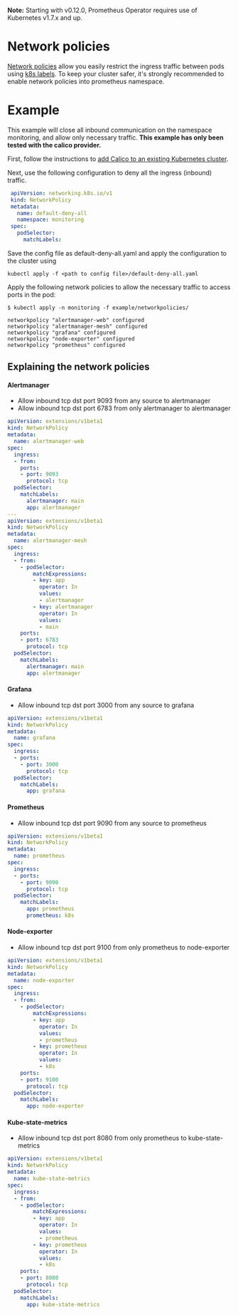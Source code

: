 <br>
<div class="alert alert-info" role="alert">
    <i class="fa fa-exclamation-triangle"></i><b> Note:</b> Starting with v0.12.0, Prometheus Operator requires use of Kubernetes v1.7.x and up.
</div>

# Network policies

[Network policies](https://kubernetes.io/docs/user-guide/networkpolicies/) allow you easily restrict the ingress traffic between pods using [k8s labels](https://kubernetes.io/docs/user-guide/labels/). 
To keep your cluster safer, it's strongly recommended to enable network policies into prometheus namespace.

# Example

This example will close all inbound communication on the namespace monitoring, and allow only necessary traffic.
**This example has only been tested with the calico provider.**

First, follow the instructions to [add Calico to an existing Kubernetes cluster](http://docs.projectcalico.org/v1.5/getting-started/kubernetes/installation/).

Next, use the following configuration to deny all the ingress (inbound) traffic.
```yaml 
 apiVersion: networking.k8s.io/v1
 kind: NetworkPolicy
 metadata:
   name: default-deny-all
   namespace: monitoring
 spec:
   podSelector: 
     matchLabels:
```
Save the config file as default-deny-all.yaml and apply the configuration to the cluster using

```
kubectl apply -f <path to config file>/default-deny-all.yaml
```

Apply the following network policies to allow the necessary traffic to access ports in the pod:

```
$ kubectl apply -n monitoring -f example/networkpolicies/ 

networkpolicy "alertmanager-web" configured
networkpolicy "alertmanager-mesh" configured
networkpolicy "grafana" configured
networkpolicy "node-exporter" configured
networkpolicy "prometheus" configured
```

## Explaining the network policies

#### Alertmanager

* Allow inbound tcp dst port 9093 from any source to alertmanager  
* Allow inbound tcp dst port 6783 from only alertmanager to alertmanager 
 
[embedmd]:# (../example/networkpolicies/alertmanager.yaml)
```yaml
apiVersion: extensions/v1beta1
kind: NetworkPolicy
metadata:
  name: alertmanager-web
spec:
  ingress:
  - from:
    ports:
    - port: 9093
      protocol: tcp
  podSelector:
    matchLabels:
      alertmanager: main
      app: alertmanager
---
apiVersion: extensions/v1beta1
kind: NetworkPolicy
metadata:
  name: alertmanager-mesh
spec:
  ingress:
  - from:
    - podSelector:
        matchExpressions:
        - key: app
          operator: In
          values:
          - alertmanager
        - key: alertmanager
          operator: In
          values:
          - main
    ports:
    - port: 6783
      protocol: tcp
  podSelector:
    matchLabels:
      alertmanager: main
      app: alertmanager
```

#### Grafana

* Allow inbound tcp dst port 3000 from any source to grafana  

[embedmd]:# (../example/networkpolicies/grafana.yaml)
```yaml
apiVersion: extensions/v1beta1
kind: NetworkPolicy
metadata:
  name: grafana
spec:
  ingress:
  - ports:
    - port: 3000
      protocol: tcp
  podSelector:
    matchLabels:
      app: grafana
```

#### Prometheus

* Allow inbound tcp dst port 9090 from any source to prometheus  

[embedmd]:# (../example/networkpolicies/prometheus.yaml)
```yaml
apiVersion: extensions/v1beta1
kind: NetworkPolicy
metadata:
  name: prometheus
spec:
  ingress:
  - ports:
    - port: 9090
      protocol: tcp
  podSelector:
    matchLabels:
      app: prometheus
      prometheus: k8s
```

#### Node-exporter

* Allow inbound tcp dst port 9100 from only prometheus to node-exporter  

[embedmd]:# (../example/networkpolicies/node-exporter.yaml)
```yaml
apiVersion: extensions/v1beta1
kind: NetworkPolicy
metadata:
  name: node-exporter
spec:
  ingress:
  - from:
    - podSelector:
        matchExpressions:
        - key: app
          operator: In
          values:
          - prometheus
        - key: prometheus
          operator: In
          values:
          - k8s
    ports:
    - port: 9100
      protocol: tcp
  podSelector:
    matchLabels:
      app: node-exporter
```

#### Kube-state-metrics

* Allow inbound tcp dst port 8080 from only prometheus to kube-state-metrics  

[embedmd]:# (../example/networkpolicies/kube-state-metrics.yaml)
```yaml
apiVersion: extensions/v1beta1
kind: NetworkPolicy
metadata:
  name: kube-state-metrics
spec:
  ingress:
  - from:
    - podSelector:
        matchExpressions:
        - key: app
          operator: In
          values:
          - prometheus
        - key: prometheus
          operator: In
          values:
          - k8s
    ports:
    - port: 8080
      protocol: tcp
  podSelector:
    matchLabels:
      app: kube-state-metrics
```
